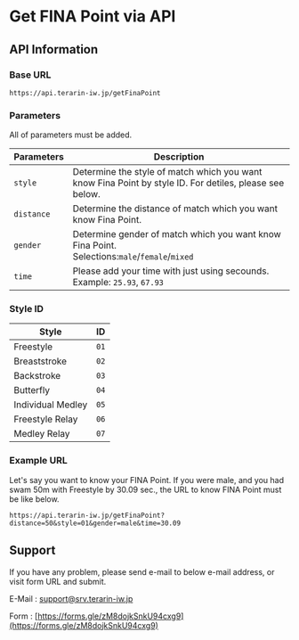 # Get FINA Point via API

## API Information

### Base URL
```https://api.terarin-iw.jp/getFinaPoint```


### Parameters

All of parameters must be added.

| Parameters | Description |
| ---- | ---- |
| ```style``` | Determine the style of match which you want know Fina Point by style ID. For detiles, please see below. |
| ```distance``` | Determine the distance of match which you want know Fina Point. |
| ```gender``` | Determine gender of match which you want know Fina Point. <br> Selections:```male```\/```female```\/```mixed```|
| ```time``` | Please add your time with just using secounds. <br> Example: ```25.93```, ```67.93``` |

### Style ID
| Style | ID |
| ---- | ---- |
| Freestyle | ```01``` |
| Breaststroke | ```02``` |
| Backstroke | ```03``` |
| Butterfly | ```04``` |
| Individual Medley | ```05``` |
| Freestyle Relay | ```06``` |
| Medley Relay | ```07``` |

### Example URL
Let's say you want to know your FINA Point. If you were male, and you had swam 50m with Freestyle by 30.09 sec., the URL to know FINA Point must be like below.

```https://api.terarin-iw.jp/getFinaPoint?distance=50&style=01&gender=male&time=30.09```

## Support
If you have any problem, please send e-mail to below e-mail address, or visit form URL and submit.

E-Mail : [support@srv.terarin-iw.jp](mailto:support@srv.terarin-iw.jp)

Form : [https://forms.gle/zM8dojkSnkU94cxg9](https://forms.gle/zM8dojkSnkU94cxg9)